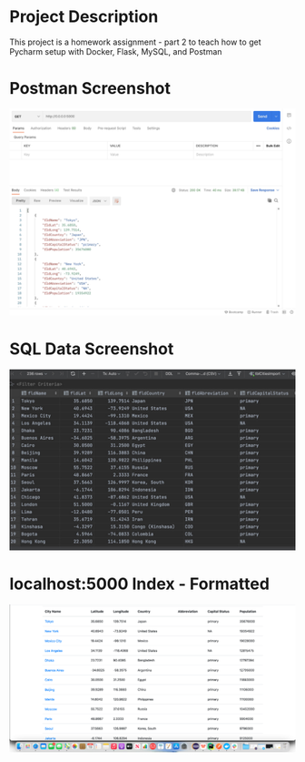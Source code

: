 # Project Description
This project is a homework assignment - part 2 to teach how to get Pycharm setup with Docker, Flask, MySQL, and Postman
# Postman Screenshot
![postman request output](screenshots/Postman.jpeg)

# SQL Data Screenshot
![MySQL data](screenshots/Query.jpeg)

# localhost:5000 Index - Formatted
![pychartm data query](screenshots/Web.png)
